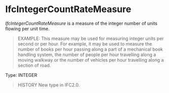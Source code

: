 # IfcIntegerCountRateMeasure

_IfcIntegerCountRateMeasure_ is a measure of the integer number of units flowing per unit time.
<!-- end of short definition -->

> EXAMPLE: This measure may be used for measuring integer units per second or per hour. For example, it may be used to measure the number of books per hour passing along a part of a mechanical book handling system, the number of people per hour travelling along a moving walkway or the number of vehicles per hour travelling along a section of road.

Type: INTEGER

> HISTORY New type in IFC2.0.
